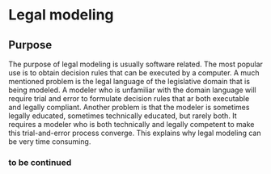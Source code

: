 # Legal modeling

## Purpose

The purpose of legal modeling is usually software related. The most popular use is to obtain decision rules that can be executed by a computer. A much mentioned problem is the legal language of the legislative domain that is being modeled. A modeler who is unfamiliar with the domain language will require trial and error to formulate decision rules that ar both executable and legally compliant. Another problem is that the modeler is sometimes legally educated, sometimes technically educated, but rarely both. It requires a modeler who is both technically and legally competent to make this trial-and-error process converge. This explains why legal modeling can be very time consuming.

### to be continued
